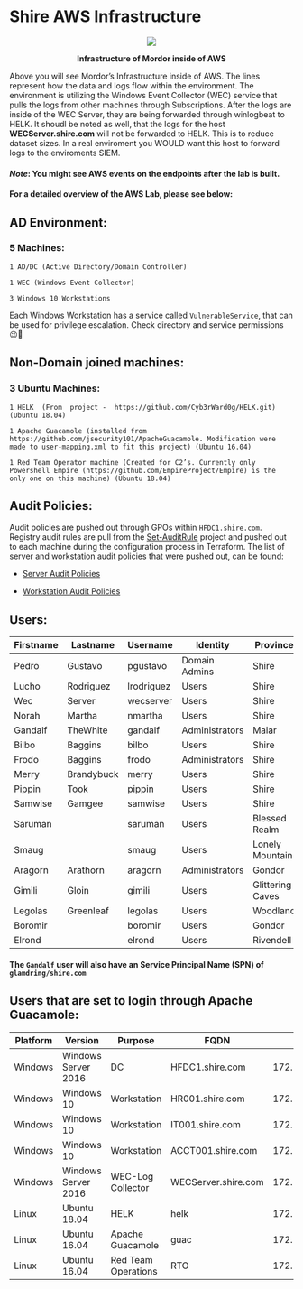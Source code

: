 # Shire AWS Infrastructure

<p align="center"><img src="https://github.com/Cyb3rWard0g/mordor/blob/master/environment/shire/aws/images/Infrastructure.png"></p>
<p align="center"><strong> Infrastructure of Mordor inside of AWS</strong> </p>
Above you will see Mordor’s Infrastructure inside of AWS. The lines represent how the data and logs flow within the environment. The environment is utilizing the Windows Event Collector (WEC) service that pulls the logs from other machines through Subscriptions. After the logs are inside of the WEC Server, they are being forwarded through winlogbeat to HELK. It shoudl be noted as well, that the logs for the host <strong> WECServer.shire.com</strong> will not be forwarded to HELK. This is to reduce dataset sizes. In a real enviroment you WOULD want this host to forward logs to the enviroments SIEM. 

#### *Note*:   You might see AWS events on the endpoints after the lab is built. 

#### For a detailed overview of the AWS Lab, please see below:

## AD Environment:

### 5 Machines:
	1 AD/DC (Active Directory/Domain Controller)
		
	1 WEC (Windows Event Collector)
		
	3 Windows 10 Workstations

Each Windows Workstation has a service called `VulnerableService`, that can be used for privilege escalation. Check directory and service permissions 😉🍻

## Non-Domain joined machines:
### 3 Ubuntu Machines: 

	1 HELK  (From  project -  https://github.com/Cyb3rWard0g/HELK.git) (Ubuntu 18.04)
		
	1 Apache Guacamole (installed from https://github.com/jsecurity101/ApacheGuacamole. Modification were made to user-mapping.xml to fit this project) (Ubuntu 16.04)
		
	1 Red Team Operator machine (Created for C2’s. Currently only Powershell Empire (https://github.com/EmpireProject/Empire) is the only one on this machine) (Ubuntu 18.04)

## Audit Policies:
Audit policies are pushed out through GPOs within `HFDC1.shire.com`. Registry audit rules are pull from the [Set-AuditRule](https://github.com/hunters-forge/Set-AuditRule) project and pushed out to each machine during the configuration process in Terraform. The list of server and workstation audit policies that were pushed out, can be found:
* [Server Audit Policies](https://github.com/Cyb3rWard0g/mordor/blob/master/environment/shire/aws/Date_Documentation/Server-Audit-Settings.md)

* [Workstation Audit Policies](https://github.com/Cyb3rWard0g/mordor/blob/master/environment/shire/aws/Date_Documentation/Workstation-Audit-Settings.md)

## Users:
|Firstname|Lastname|Username|Identity|Province|Password|NTLM Hash|OU|
|---------|---------|---------|---------|---------|---------|---------|---------|
|Pedro|Gustavo|pgustavo|Domain Admins|Shire|S@lv@m3!M0d3|5B1DF8099DB9998C12C045347D4F5BEC|"CN=Users,DC=shire,DC=com"|
|Lucho|Rodriguez|lrodriguez|Users|Shire|Ann0n@!|7DF4090B3A849071DE65F066FB1C845E|"CN=Users,DC=shire,DC=com"|
|Wec|Server|wecserver|Users|Shire|Edhellen$|2B73258D609C326C99F10592812D842F|"CN=Users,DC=shire,DC=com"|
|Norah|Martha|nmartha|Users|Shire|ShiRe012!|9C77F30FD10998EBF825A71CD292C3CF|"CN=Users,DC=shire,DC=com"|
|Gandalf|TheWhite|gandalf|Administrators|Maiar|$hadowf@x1|F814541A42785456359BDD7A9107E4F1|"CN=Users,DC=shire,DC=com"|
|Bilbo|Baggins|bilbo|Users|Shire|LittleThief1!|6B6308F2839A6BD861518FCD354E0BF5|"CN=Users,DC=shire,DC=com"|
|Frodo|Baggins|frodo|Administrators|Shire|RingBeaRer12!|22DECE71F50648DC9850B6409D4FC2F7|"CN=Users,DC=shire,DC=com"|
|Merry|Brandybuck|merry|Users|Shire|Meri@d0c!|2F7A822076D4DAACD9AB8E258C8EDCF5|"CN=Users,DC=shire,DC=com"|
|Pippin|Took|pippin|Users|Shire|PeRegRin1!|4DFE2C9E8C08B0C4B11C0A03CBA55FE6|"CN=Users,DC=shire,DC=com"|
|Samwise|Gamgee|samwise|Users|Shire|TheBr@ve1!|85A27C2606CE84DCFCEA7C2C23BB408B|"CN=Users,DC=shire,DC=com"|
|Saruman| |saruman|Users|Blessed Realm|EvilWiz@rd2!|F1B3CA7B2B36A9E3AC81E131040A0B7A|"CN=Users,DC=shire,DC=com"|
|Smaug| |smaug|Users|Lonely Mountain|TheImpenetr@ble1!|43AC98E745BB34C58C2EEC08F547F00B|"CN=Users,DC=shire,DC=com"|
|Aragorn|Arathorn|aragorn|Administrators|Gondor|R@ngerofTheN0rth|CF3CE8E51196F2654833E34B3D1D5339|"CN=Users,DC=shire,DC=com"|
|Gimili|Gloin|gimili|Users|Glittering Caves|Dw@rv3s|90CFC8DB2B08FEF5BDAC797F811A6FFF|"CN=Users,DC=shire,DC=com"|
|Legolas|Greenleaf|legolas|Users|Woodland|W00dl@ndR3alm1!|54DDD51A3FCDF7EA4252915147C3F2E3|"CN=Users,DC=shire,DC=com"|
|Boromir| |boromir|Users|Gondor|C@ptain0fGond0r1!|2906ABC9768E9D1748C979C0ED097C8F|"CN=Users,DC=shire,DC=com"|
|Elrond| |elrond|Users|Rivendell|Vily@12!|D49A534CD25BE349E2A5674EC4338F42|"CN=Users,DC=shire,DC=com"|

#### The `Gandalf` user will also have an Service Principal Name (SPN) of `glamdring/shire.com`


## Users that are set to login through Apache Guacamole:
|Platform|Version|Purpose|FQDN|IP|LoginUser|
|---------|---------|---------|---------|---------|---------|
|Windows|Windows Server 2016|DC|HFDC1.shire.com|172.18.39.5|Administrator:S@lv@m3!M0d3|
|Windows|Windows 10|Workstation|HR001.shire.com|172.18.39.106|nmartha:ShiRe012!|
|Windows|Windows 10|Workstation|IT001.shire.com|172.18.39.105|pgustavo:S@lv@m3!M0d3|
|Windows|Windows 10|Workstation|ACCT001.shire.com|172.18.39.100|lrodrigues:Ann0n@!|
|Windows|Windows Server 2016|WEC-Log Collector|WECServer.shire.com|172.18.39.102|Administrator:S@lv@m3!M0d3|
|Linux|Ubuntu 18.04|HELK|helk|172.18.39.6|aragorn:aragorn|
|Linux|Ubuntu 16.04|Apache Guacamole|guac|172.18.39.9|guac:guac|
|Linux|Ubuntu 16.04|Red Team Operations|RTO|172.18.39.8|wardog:wardog|








